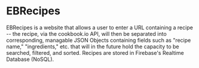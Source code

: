 # EBRecipes

EBRecipes is a website that allows a user to enter a URL containing a recipe -- the recipe, via the cookbook.io API, will then be separated into corresponding, managable JSON Objects containing fields such as "recipe name," "ingredients," etc. that will in the future hold the capacity to be searched, filtered, and sorted. Recipes are stored in Firebase's Realtime Database (NoSQL). 
